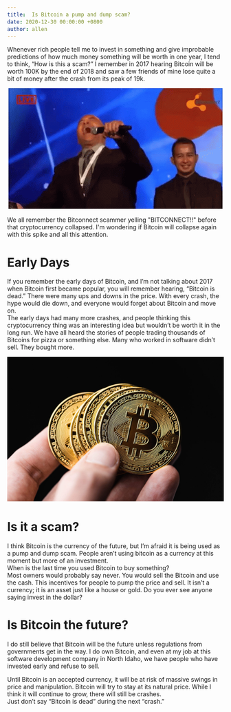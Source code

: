 ```yaml
---
title:  Is Bitcoin a pump and dump scam?
date: 2020-12-30 00:00:00 +0800
author: allen
---
```


Whenever rich people tell me to invest in something and give improbable predictions of how much money something will be worth in one year, I tend to think, “How is this a scam?” I remember in 2017 hearing Bitcoin will be worth 100K by the end of 2018 and saw a few friends of mine lose quite a bit of money after the crash from its peak of 19k. 
<!--more-->

<div style="text-align: center;">
    <img src="/assets/blog/2020-12-21/bitconnect.gif" class="img-bordered">
</div>

We all remember the Bitconnect scammer yelling "BITCONNECT!!" before that cryptocurrency collapsed. I'm wondering if Bitcoin will collapse again with this spike and all this attention.

# Early Days
If you remember the early days of Bitcoin, and I’m not talking about 2017 when Bitcoin first became popular, you will remember hearing, “Bitcoin is dead.” There were many ups and downs in the price. With every crash, the hype would die down, and everyone would forget about Bitcoin and move on.\
The early days had many more crashes, and people thinking this cryptocurrency thing was an interesting idea but wouldn’t be worth it in the long run. We have all heard the stories of people trading thousands of Bitcoins for pizza or something else. Many who worked in software didn’t sell. They bought more. 

<div style="text-align: center;">
    <img src="/assets/blog/2020-12-21/holding-bitcoins.jpg" class="img-bordered">
</div>

# Is it a scam?
I think Bitcoin is the currency of the future, but I’m afraid it is being used as a pump and dump scam. People aren’t using bitcoin as a currency at this moment but more of an investment.\
When is the last time you used Bitcoin to buy something?\
Most owners would probably say never. You would sell the Bitcoin and use the cash. This incentives for people to pump the price and sell. It isn’t a currency; it is an asset just like a house or gold. Do you ever see anyone saying invest in the dollar? 

# Is Bitcoin the future?
I do still believe that Bitcoin will be the future unless regulations from governments get in the way. I do own Bitcoin, and even at my job at this software development company in North Idaho, we have people who have invested early and refuse to sell.

Until Bitcoin is an accepted currency, it will be at risk of massive swings in price and manipulation. Bitcoin will try to stay at its natural price. While I think it will continue to grow, there will still be crashes.\
Just don’t say “Bitcoin is dead” during the next “crash.”
